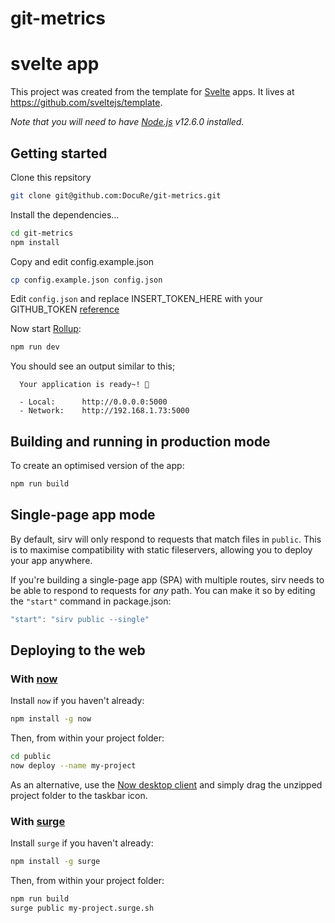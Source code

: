 # git-metrics

# svelte app

This project was created from the template for [Svelte](https://svelte.dev) apps. It lives at https://github.com/sveltejs/template.

*Note that you will need to have [Node.js](https://nodejs.org) v12.6.0 installed.*

## Getting started

Clone this repsitory 

```bash
git clone git@github.com:DocuRe/git-metrics.git
```

Install the dependencies...

```bash
cd git-metrics
npm install
```

Copy and edit config.example.json

```bash
cp config.example.json config.json
```

Edit `config.json` and replace INSERT_TOKEN_HERE with your GITHUB_TOKEN [reference](https://github.com/settings/tokens/new)

Now start [Rollup](https://rollupjs.org):

```bash
npm run dev
```

You should see an output similar to this;

```
  Your application is ready~! 🚀

  - Local:      http://0.0.0.0:5000
  - Network:    http://192.168.1.73:5000
```

## Building and running in production mode

To create an optimised version of the app:

```bash
npm run build
```

## Single-page app mode

By default, sirv will only respond to requests that match files in `public`. This is to maximise compatibility with static fileservers, allowing you to deploy your app anywhere.

If you're building a single-page app (SPA) with multiple routes, sirv needs to be able to respond to requests for *any* path. You can make it so by editing the `"start"` command in package.json:

```js
"start": "sirv public --single"
```


## Deploying to the web

### With [now](https://zeit.co/now)

Install `now` if you haven't already:

```bash
npm install -g now
```

Then, from within your project folder:

```bash
cd public
now deploy --name my-project
```

As an alternative, use the [Now desktop client](https://zeit.co/download) and simply drag the unzipped project folder to the taskbar icon.

### With [surge](https://surge.sh/)

Install `surge` if you haven't already:

```bash
npm install -g surge
```

Then, from within your project folder:

```bash
npm run build
surge public my-project.surge.sh
```
